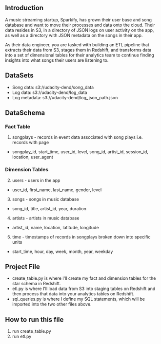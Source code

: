 
## Introduction
A music streaming startup, Sparkify, has grown their user base and song database and want to move their processes and data onto the cloud. Their data resides in S3, in a directory of JSON logs on user activity on the app, as well as a directory with JSON metadata on the songs in their app.

As their data engineer, you are tasked with building an ETL pipeline that extracts their data from S3, stages them in Redshift, and transforms data into a set of dimensional tables for their analytics team to continue finding insights into what songs their users are listening to.


## DataSets
- Song data: s3://udacity-dend/song_data 
- Log data: s3://udacity-dend/log_data
- Log metadata: s3://udacity-dend/log_json_path.json

## DataSchema
### Fact Table
1. songplays - records in event data associated with song plays i.e. records with page
- songplay_id, start_time, user_id, level, song_id, artist_id, session_id, location, user_agent

### Dimension Tables
2. users - users in the app
- user_id, first_name, last_name, gender, level
3. songs - songs in music database
- song_id, title, artist_id, year, duration
4. artists - artists in music database
- artist_id, name, location, latitude, longitude
5. time - timestamps of records in songplays broken down into specific units
- start_time, hour, day, week, month, year, weekday

## Project File
- create_table.py is where I'll create my fact and dimension tables for the star schema in Redshift.
- etl.py is where I'll load data from S3 into staging tables on Redshift and then process that data into your analytics tables on Redshift.
- sql_queries.py is where I define my SQL statements, which will be imported into the two other files above.

## How to run this file
1. run create_table.py
2. run etl.py
